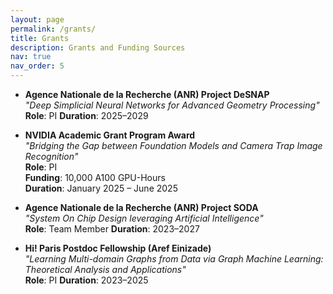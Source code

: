 ```yaml
---
layout: page
permalink: /grants/
title: Grants
description: Grants and Funding Sources
nav: true
nav_order: 5
---
```


- **Agence Nationale de la Recherche (ANR) Project DeSNAP**  
  *"Deep Simplicial Neural Networks for Advanced Geometry Processing"*  
  **Role**: PI
  **Duration**: 2025–2029  


- **NVIDIA Academic Grant Program Award**  
  *"Bridging the Gap between Foundation Models and Camera Trap Image Recognition"*  
  **Role**: PI  
  **Funding**: 10,000 A100 GPU-Hours  
  **Duration**: January 2025 – June 2025  


- **Agence Nationale de la Recherche (ANR) Project SODA**  
  *"System On Chip Design leveraging Artificial Intelligence"*  
  **Role**: Team Member
  **Duration**: 2023–2027  


- **Hi! Paris Postdoc Fellowship (Aref Einizade)**  
  *"Learning Multi-domain Graphs from Data via Graph Machine Learning: Theoretical Analysis and Applications"*  
  **Role**: PI
  **Duration**: 2023–2025  